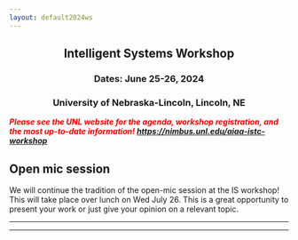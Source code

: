 ```yaml
---
layout: default2024ws
---
```


<h2 align="center">Intelligent Systems Workshop</h2>
<h3 align="center">Dates: June 25-26, 2024</h3>
<h3 align="center">University of Nebraska-Lincoln, Lincoln, NE</h3>

<p style="color:red;"><i><b>Please see the UNL website for the agenda, workshop registration, and the most up-to-date information! <a href="https://nimbus.unl.edu/aiaa-istc-workshop">https://nimbus.unl.edu/aiaa-istc-workshop</a></b></i></p>

## Open mic session

We will continue the tradition of the open-mic session at the IS workshop! This will take place over lunch on Wed July 26. This is a great opportunity to present your work or just give your opinion on a relevant topic.

<!-- Coming soon! -->
<!--We will continue the tradition of the open-mic session at the IS workshop! About 5-10 speakers will have the chance to present for ~5-7 minutes over lunch on Tues July 25. This is a great opportunity to present your work or just give your opinion on a relevant topic. If you would like to present, please email your name and topic <b>no later than ?? ??</b> to ?? (??) and ?? (??@??) with subject line "2024 IS Workshop Open Mic Topic"
-->
* * *
* * *

<!-- --end-of-page-- -->
